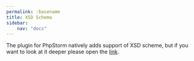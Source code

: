 ```yaml
---
permalink: :basename
title: XSD Schema
sidebar:
    nav: "docs"
---
```


The plugin for PhpStorm natively adds support of XSD scheme, 
but if you want to look at it deeper please open the [link](assets/meta-storm.xsd).